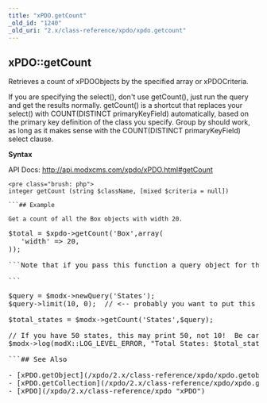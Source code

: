 ```yaml
---
title: "xPDO.getCount"
_old_id: "1240"
_old_uri: "2.x/class-reference/xpdo/xpdo.getcount"
---
```


## xPDO::getCount

Retrieves a count of xPDOObjects by the specified array or xPDOCriteria.

If you are specifying the select(), don't use getCount(), just run the query and get the results normally. getCount() is a shortcut that replaces your select() with COUNT(DISTINCT primaryKeyField) automatically, based on the primary key definition of the class you specify. Group by should work, as long as it makes sense with the COUNT(DISTINCT primaryKeyField) select clause.

**Syntax**

API Docs: <http://api.modxcms.com/xpdo/xPDO.html#getCount>

```
<pre class="brush: php">
integer getCount (string $className, [mixed $criteria = null])

```## Example

Get a count of all the Box objects with width 20.

```
<pre class="brush: php">
$total = $xpdo->getCount('Box',array(
   'width' => 20,
));

```Note that if you pass this function a query object for the second parameter, the **limit** criteria may be ignored.

```
<pre class="brush: php">
$query = $modx->newQuery('States');
$query->limit(10, 0);  // <-- probably you want to put this line AFTER the getCount

$total_states = $modx->getCount('States',$query);

// If you have 50 states, this may print 50, not 10!  Be careful!
$modx->log(modX::LOG_LEVEL_ERROR, "Total States: $total_states");

```## See Also

- [xPDO.getObject](/xpdo/2.x/class-reference/xpdo/xpdo.getobject "xPDO.getObject")
- [xPDO.getCollection](/xpdo/2.x/class-reference/xpdo/xpdo.getcollection "xPDO.getCollection")
- [xPDO](/xpdo/2.x/class-reference/xpdo "xPDO")